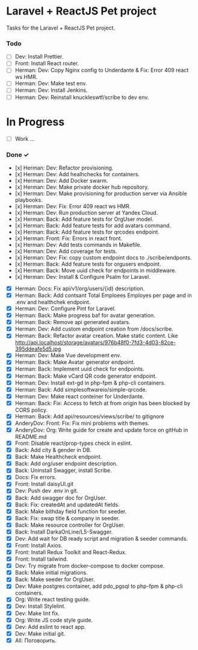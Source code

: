 # Laravel + ReactJS Pet project

Tasks for the Laravel + ReactJS Pet project.

### Todo

- [ ] Dev: Install Prettier.
- [ ] Front: Install React router.
- [ ] Herman: Dev: Copy Nginx config to Underdante & Fix: Error 409 react ws HMR.
- [ ] Herman: Dev: Make test env.
- [ ] Herman: Dev: Install Jenkins.
- [ ] Herman: Dev: Reinstall knuckleswtf/scribe to dev env.

# In Progress

- [ ] Work ...

### Done ✓

- [х] Herman: Dev: Refactor provisioning.
- [х] Herman: Dev: Add healhchecks for containers.
- [х] Herman: Dev: Add Docker swarm.
- [х] Herman: Dev: Make private docker hub repository.
- [х] Herman: Dev: Make provisioning for production server via Ansible playbooks.
- [х] Herman: Dev: Fix: Error 409 react ws HMR.
- [х] Herman: Dev: Run production server at Yandex Cloud.
- [х] Herman: Back: Add feature tests for OrgUser model.
- [х] Herman: Back: Add feature tests for add avatars command.
- [х] Herman: Back: Add feature tests for qrcodes endpoint.
- [х] Herman: Front: Fix: Errors in react front.
- [х] Herman: Dev: Add tests commands in Makefile.
- [х] Herman: Dev: Add coverage for tests.
- [х] Herman: Dev: Fix: copy custom endpoint docs to ./scribe/endponts.
- [х] Herman: Back: Add feature tests for orgusers endpoint.
- [х] Herman: Back: Move uuid check for endpoints in middleware.
- [х] Herman: Dev: Install & Configure Psalm for Laravel.
- [x] Herman: Docs: Fix api/v1/org/users/{id} description.
- [x] Herman: Back: Add contsant Total Emploees Employes per page and in .env and healthchek endpoint.
- [x] Herman: Dev: Configure Pint for Laravel.
- [x] Herman: Back: Make progress baf for avatar generation.
- [x] Herman: Back: Remove api generated avatars.
- [x] Herman: Dev: Add custom endpoint creation from /docs/scribe.
- [x] Herman: Back: Refactor avatar creation. Make static content. Like http://api.localhost/storage/avatars/976b48f0-7fd3-4d03-82ce-395ddeafe5d5.jpg
- [x] Herman: Dev: Make Vue development env.
- [x] Herman: Back: Make Avatar generator endpoint.
- [x] Herman: Back: Implement uuid check for endpoints.
- [x] Herman: Back: Make vCard QR code generator endpoint.
- [x] Herman: Dev: Install ext-gd in php-fpm & php-cli containers.
- [x] Herman: Back: Add simplesoftwareio/simple-qrcode.
- [x] Herman: Dev: Make react conteiner for Underdante.
- [x] Herman: Back: Fix: Access to fetch at  from origin  has been blocked by CORS policy.
- [x] Herman: Back: Add api/resources/views/scribe/ to gitignore
- [x] AnderyDov: Front: Fix: Fix mini problems with themes.
- [x] AnderyDov: Org: Write guide for create and update force on gitHub in README.md
- [x] Front: Disable  react/prop-types check in eslint.
- [x] Back: Add city & gender in DB.
- [x] Back: Make Healthcheck endpoint.
- [x] Back: Add org/user endpoint description.
- [x] Back: Uninstall Swagger, install Scribe.
- [x] Docs: Fix errors.
- [x] Front: Install daisyUI.git 
- [x] Dev: Push dev .env in git.
- [x] Back: Add swagger doc for OrgUser.
- [x] Back: Fix: createdAt and updatedAt fields.
- [x] Back: Make bithday field function for seeder.
- [x] Back: Fix: swap title & company in seeder.
- [x] Back: Make resource controller for OrgUser.
- [x] Back: Install DarkaOnLine/L5-Swagger.
- [x] Dev: Add wait for DB ready script and migration & seeder commands.
- [x] Front: Install Axios.
- [x] Front: Install Redux Toolkit and React-Redux.
- [x] Front: Install tailwind.
- [x] Dev: Try migrate from docker-compose to docker compose.
- [x] Back: Make initial migrations.
- [x] Back: Make seeder for OrgUser.
- [x] Dev: Make postgres container, add pdo_pgsql to php-fpm & php-cli containers.
- [x] Org: Write react testing guide.
- [x] Dev: Install Stylelint.
- [x] Dev: Make lint fix.
- [x] Org: Write JS code style guide.
- [x] Dev: Add eslint to react app.
- [x] Dev: Make initial git.
- [x] All: Поговорить.
